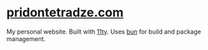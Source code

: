 # [pridontetradze.com](https://pridontetradze.com)

My personal website. Built with [11ty](https://www.11ty.dev/).
Uses [bun](https://bun.sh/) for build and package management.
